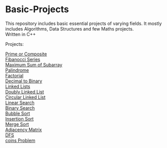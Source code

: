 # Basic-Projects
This repository includes basic essential projects of varying fields. It mostly includes Algorithms, Data Structures and few Maths projects.<br/>
Written  in C++

Projects: <br/>

[Prime or Composite](https://github.com/RushikeshTote/Basic-Projects/blob/master/Prime%20or%20Composite.cpp) <br/>
[Fibanocci Series](https://github.com/RushikeshTote/Basic-Projects/blob/master/Fibonacci%20Series.cpp) <br/>
[Maximum Sum of Subarray](https://github.com/RushikeshTote/Basic-Projects/blob/master/Maximum%20Sum-Subarray.cpp)<br/>
[Palindrome](https://github.com/RushikeshTote/Basic-Projects/blob/master/Palindrome.cpp)<br/>
[Factorial](https://github.com/RushikeshTote/Basic-Projects/blob/master/Factorial.cpp)<br/>
[Decimal to Binary](https://github.com/RushikeshTote/Basic-Projects/blob/master/Decimal%20Base%20to%20Binary%20Base.cpp)<br/>
[Linked Lists](https://github.com/RushikeshTote/Basic-Projects/blob/master/Adding%20values%20to%20Linked%20List.cpp) <br/>
[Doubly Linked List](https://github.com/RushikeshTote/Basic-Projects/blob/master/Adding%20value%20to%20Doubly%20Linked%20List.cpp) <br/>
[Circular Linked List](https://github.com/RushikeshTote/Basic-Projects/blob/master/Adding%20values%20to%20Circular%20Linked%20Lists.cpp) </br>
[Linear Search](https://github.com/RushikeshTote/Basic-Projects/blob/master/Linear%20Search.cpp)<br/>
[Binary Search](https://github.com/RushikeshTote/Basic-Projects/blob/master/Binary%20Search.cpp)<br/>
[Bubble Sort](https://github.com/RushikeshTote/Basic-Projects/blob/master/Bubble%20Sort%2Ccpp)<br/>
[Insertion Sort](https://github.com/RushikeshTote/Basic-Projects/blob/master/Insertion%20Sort.cpp)<br/>
[Merge Sort](https://github.com/RushikeshTote/Basic-Projects/blob/master/Merge%20Sort.cpp)<br/>
[Adjacency Matrix](https://github.com/RushikeshTote/Basic-Projects/blob/master/Adjacency%20Matrix.cpp)<br/>
[DFS](https://github.com/RushikeshTote/Basic-Projects/blob/master/DFS.cpp)<br/>
[coins Problem](https://github.com/RushikeshTote/Basic-Projects/blob/master/Coins%20Problem.cpp)<br/>
